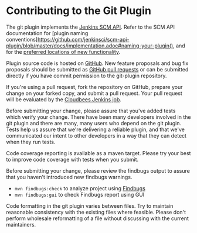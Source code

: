 Contributing to the Git Plugin
==============================

The git plugin implements the [Jenkins SCM API](https://wiki.jenkins.io/display/JENKINS/SCM+API+Plugin).
Refer to the SCM API documentation for [plugin naming conventions]https://github.com/jenkinsci/scm-api-plugin/blob/master/docs/implementation.adoc#naming-your-plugin(),
and for the [preferred locations of new functionality](https://github.com/jenkinsci/scm-api-plugin/blob/master/CONTRIBUTING.md#add-to-core-or-create-extension-plugin).

Plugin source code is hosted on [GitHub](https://github.com/jenkinsci/git-plugin).
New feature proposals and bug fix proposals should be submitted as
[GitHub pull requests](https://help.github.com/articles/creating-a-pull-request)
or can be submitted directly if you have commit permission to the
git-plugin repository.

If you're using a pull request, fork the repository on GitHub, prepare
your change on your forked copy, and submit a pull request.  Your pull
request will be evaluated by the
[Cloudbees Jenkins job](https://ci.jenkins.io/job/Plugins/job/git-plugin/).

Before submitting your change, please assure that you've added tests
which verify your change.  There have been many developers involved in
the git plugin and there are many, many users who depend on the git
plugin.  Tests help us assure that we're delivering a reliable plugin,
and that we've communicated our intent to other developers in a way
that they can detect when they run tests.

Code coverage reporting is available as a maven target.  Please try
your best to improve code coverage with tests when you submit.

Before submitting your change, please review the findbugs output to
assure that you haven't introduced new findbugs warnings.
- `mvn findbugs:check` to analyze project using [Findbugs](http://findbugs.sourceforge.net/)
- `mvn findbugs:gui` to check Findbugs report using GUI


Code formatting in the git plugin varies between files.  Try to
maintain reasonable consistency with the existing files where
feasible.  Please don't perform wholesale reformatting of a file
without discussing with the current maintainers.
